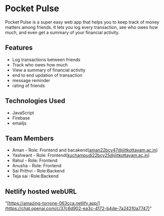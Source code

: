 # Pocket Pulse

Pocket Pulse is a super easy web app that helps you to keep track of money matters among friends. It lets you log every transaction, see who owes how much, and even get a summary of your financial activity.

## Features
- Log transactions between friends
- Track who owes how much
- View a summary of financial activity
- end to end updation of transaction
- message reminder
- rating of friends

## Technologies Used
- JavaScript
- Firebase
- emailjs

## Team Members
- Aman - Role: Frontend and bacakend(aman22bcy47@iiitkottayam.ac.in)
- Yashwant - Role: Frontend(kuchampudi22bcy25@iiitkottayam.ac.in)
- Rahul - Role: Frontend
- Anusha - Role: Frontend
- Sai Prithvi - Role:Backend
- Teja sai -Role:Backend

## Netlify hosted webURL
"[https://amazing-torrone-063cca.netlify.app/](https://chat.openai.com/c/37c6d902-ea3c-4172-b4de-7a24310a7747)"


